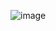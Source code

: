 ![image](https://github.com/AbdelTheGoat/Wallpaper/assets/155133525/b2294545-8502-4132-9ea1-30e73cf2e33f)

